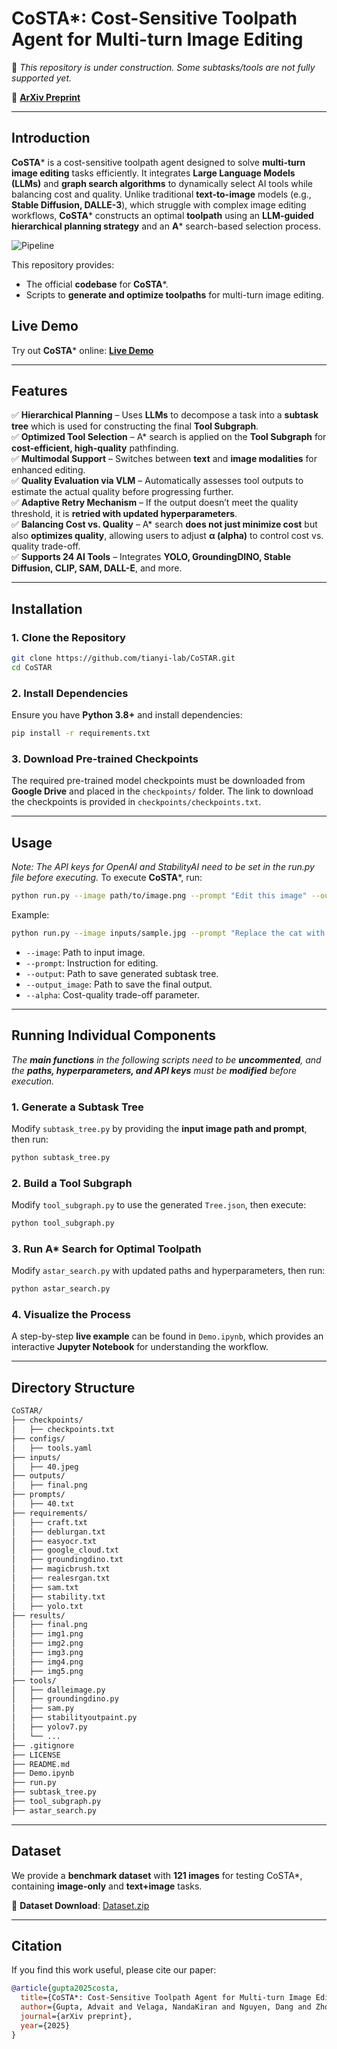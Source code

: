 # CoSTA*: Cost-Sensitive Toolpath Agent for Multi-turn Image Editing  
📌 *This repository is under construction. Some subtasks/tools are not fully supported yet.*  

🔗 **[ArXiv Preprint](placeholder_link)**  

---

## **Introduction**  
**CoSTA*** is a cost-sensitive toolpath agent designed to solve **multi-turn image editing** tasks efficiently. It integrates **Large Language Models (LLMs)** and **graph search algorithms** to dynamically select AI tools while balancing cost and quality. Unlike traditional **text-to-image** models (e.g., **Stable Diffusion, DALLE-3**), which struggle with complex image editing workflows, **CoSTA*** constructs an optimal **toolpath** using an **LLM-guided hierarchical planning strategy** and an **A*** search-based selection process.  

![Pipeline](https://github.com/tianyi-lab/CoSTAR/blob/8d6b37ac4680d138a1704af924f6609cae518c47/main.png)

This repository provides:  
- The official **codebase** for **CoSTA***.  
- Scripts to **generate and optimize toolpaths** for multi-turn image editing.  

## **Live Demo**  
Try out **CoSTA*** online: **[Live Demo](https://storage.googleapis.com/costa-frontend/index.html)**  

---

## **Features**  
✅ **Hierarchical Planning** – Uses **LLMs** to decompose a task into a **subtask tree** which is used for constructing the final **Tool Subgraph**.  
✅ **Optimized Tool Selection** – A* search is applied on the **Tool Subgraph** for **cost-efficient, high-quality** pathfinding.  
✅ **Multimodal Support** – Switches between **text** and **image modalities** for enhanced editing.  
✅ **Quality Evaluation via VLM** – Automatically assesses tool outputs to estimate the actual quality before progressing further.  
✅ **Adaptive Retry Mechanism** – If the output doesn’t meet the quality threshold, it is **retried with updated hyperparameters**.  
✅ **Balancing Cost vs. Quality** – A* search **does not just minimize cost** but also **optimizes quality**, allowing users to adjust **α (alpha)** to control cost vs. quality trade-off.  
✅ **Supports 24 AI Tools** – Integrates **YOLO, GroundingDINO, Stable Diffusion, CLIP, SAM, DALL-E**, and more.  

---

## **Installation**  
### **1. Clone the Repository**  
```bash
git clone https://github.com/tianyi-lab/CoSTAR.git  
cd CoSTAR  
```

### **2. Install Dependencies**  
Ensure you have **Python 3.8+** and install dependencies:  
```bash
pip install -r requirements.txt  
```

### **3. Download Pre-trained Checkpoints**  
The required pre-trained model checkpoints must be downloaded from **Google Drive** and placed in the `checkpoints/` folder. The link to download the checkpoints is provided in `checkpoints/checkpoints.txt`.  

---

## **Usage**
*Note: The API keys for OpenAI and StabilityAI need to be set in the run.py file before executing.*
To execute **CoSTA***, run:  
```bash 
python run.py --image path/to/image.png --prompt "Edit this image" --output output.json --output_image final.png --alpha 0  
``` 

Example:  
```bash 
python run.py --image inputs/sample.jpg --prompt "Replace the cat with a dog and expand the image" --output Tree.json --output_image final_output.png --alpha 0
```  

- `--image`: Path to input image.  
- `--prompt`: Instruction for editing.  
- `--output`: Path to save generated subtask tree.  
- `--output_image`: Path to save the final output.  
- `--alpha`: Cost-quality trade-off parameter.  

---

## **Running Individual Components**  
*The **main functions** in the following scripts need to be **uncommented**, and the **paths, hyperparameters, and API keys** must be **modified** before execution.*  

### **1. Generate a Subtask Tree**  
Modify `subtask_tree.py` by providing the **input image path and prompt**, then run:  
```bash 
python subtask_tree.py  
```  

### **2. Build a Tool Subgraph**  
Modify `tool_subgraph.py` to use the generated `Tree.json`, then execute:  
```bash  
python tool_subgraph.py  
```  

### **3. Run A\* Search for Optimal Toolpath**  
Modify `astar_search.py` with updated paths and hyperparameters, then run:  
```bash  
python astar_search.py  
```  

### **4. Visualize the Process**  
A step-by-step **live example** can be found in `Demo.ipynb`, which provides an interactive **Jupyter Notebook** for understanding the workflow.  

---

## **Directory Structure**  
```bash  
CoSTAR/  
├── checkpoints/         
│   ├── checkpoints.txt  
├── configs/             
│   ├── tools.yaml       
├── inputs/             
│   ├── 40.jpeg         
├── outputs/            
│   ├── final.png       
├── prompts/           
│   ├── 40.txt          
├── requirements/       
│   ├── craft.txt       
│   ├── deblurgan.txt   
│   ├── easyocr.txt     
│   ├── google_cloud.txt
│   ├── groundingdino.txt
│   ├── magicbrush.txt  
│   ├── realesrgan.txt  
│   ├── sam.txt         
│   ├── stability.txt   
│   ├── yolo.txt        
├── results/           
│   ├── final.png       
│   ├── img1.png        
│   ├── img2.png        
│   ├── img3.png        
│   ├── img4.png        
│   ├── img5.png        
├── tools/              
│   ├── dalleimage.py  
│   ├── groundingdino.py  
│   ├── sam.py  
│   ├── stabilityoutpaint.py  
│   ├── yolov7.py  
│   └── ...  
├── .gitignore          
├── LICENSE           
├── README.md       
├── Demo.ipynb       
├── run.py             
├── subtask_tree.py   
├── tool_subgraph.py  
├── astar_search.py    
```  

---

## **Dataset**  
We provide a **benchmark dataset** with **121 images** for testing CoSTA*, containing **image-only** and **text+image** tasks.  

📂 **Dataset Download**: [Dataset.zip](https://storage.cloud.google.com/costa-dataset/Dataset.zip)

---

## **Citation**  
If you find this work useful, please cite our paper:
```bibtex
@article{gupta2025costa,
  title={CoSTA*: Cost-Sensitive Toolpath Agent for Multi-turn Image Editing},
  author={Gupta, Advait and Velaga, NandaKiran and Nguyen, Dang and Zhou, Tianyi},
  journal={arXiv preprint},
  year={2025}
}
```
